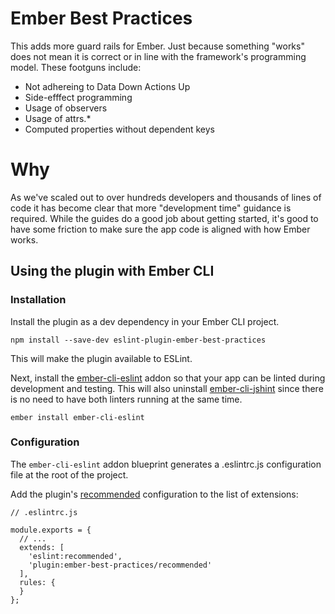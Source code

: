 # Ember Best Practices

This adds more guard rails for Ember. Just because something "works" does not mean it is correct or in line with the framework's programming model. These footguns include:

- Not adhereing to Data Down Actions Up
- Side-efffect programming
- Usage of observers
- Usage of attrs.*
- Computed properties without dependent keys

# Why
As we've scaled out to over hundreds developers and thousands of lines of code it has become clear that more "development time" guidance is required. While the guides do a good job about getting started, it's good to have some friction to make sure the app code is aligned with how Ember works.

## Using the plugin with Ember CLI

### Installation

Install the plugin as a dev dependency in your Ember CLI project.

```
npm install --save-dev eslint-plugin-ember-best-practices
```

This will make the plugin available to ESLint.

Next, install the [ember-cli-eslint](https://github.com/ember-cli/ember-cli-eslint) addon so that your app can be linted during development and testing. This will also uninstall [ember-cli-jshint](https://github.com/ember-cli/ember-cli-jshint) since there is no need to have both linters running at the same time.

```
ember install ember-cli-eslint
```

### Configuration

The `ember-cli-eslint` addon blueprint generates a .eslintrc.js configuration file at the root of the project.

Add the plugin's [recommended](https://github.com/chadhietala/eslint-plugin-ember-best-practices/blob/master/config/recommended.js) configuration to the list of extensions:

```
// .eslintrc.js

module.exports = {
  // ...
  extends: [
    'eslint:recommended',
    'plugin:ember-best-practices/recommended'
  ],
  rules: {
  }
};
```
